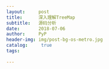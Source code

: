 ```yaml
---
layout:     post
title:      深入理解TreeMap
subtitle:   源码分析
date:       2018-07-06
author:     PyP
header-img: img/post-bg-os-metro.jpg
catalog: 	 true
tags:
    
---
```


